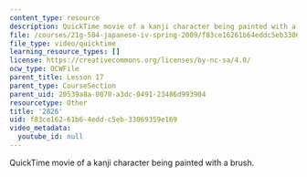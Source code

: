 ```yaml
---
content_type: resource
description: QuickTime movie of a kanji character being painted with a brush.
file: /courses/21g-504-japanese-iv-spring-2009/f83ce16261b64eddc5eb33069359e169_2826.mov
file_type: video/quicktime
learning_resource_types: []
license: https://creativecommons.org/licenses/by-nc-sa/4.0/
ocw_type: OCWFile
parent_title: Lesson 17
parent_type: CourseSection
parent_uid: 20539a8a-0070-a3dc-0491-23486d993904
resourcetype: Other
title: '2826'
uid: f83ce162-61b6-4edd-c5eb-33069359e169
video_metadata:
  youtube_id: null
---
```

QuickTime movie of a kanji character being painted with a brush.